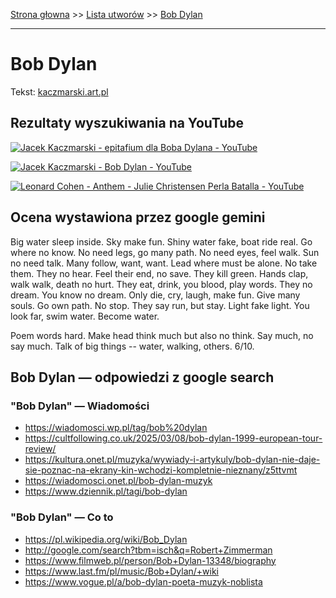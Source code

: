 [Strona głowna](../index.md) >> [Lista utworów](../list.md) >> [Bob Dylan](81.md)

---

# Bob Dylan

Tekst: [kaczmarski.art.pl](https://www.kaczmarski.art.pl/tworczosc/wiersze/bob-dylan/)

## Rezultaty wyszukiwania na YouTube

[![Jacek Kaczmarski - epitafium dla Boba Dylana - YouTube](http://img.youtube.com/vi/213yT3uE2Qo/0.jpg)](https://www.youtube.com/watch?v=213yT3uE2Qo "Jacek Kaczmarski - epitafium dla Boba Dylana - YouTube")

[![Jacek Kaczmarski - Bob Dylan - YouTube](http://img.youtube.com/vi/1BBJvykyGao/0.jpg)](https://www.youtube.com/watch?v=1BBJvykyGao "Jacek Kaczmarski - Bob Dylan - YouTube")

[![Leonard Cohen - Anthem - Julie Christensen Perla Batalla - YouTube](http://img.youtube.com/vi/-vKONRcAJnk/0.jpg)](https://www.youtube.com/watch?v=-vKONRcAJnk "Leonard Cohen - Anthem - Julie Christensen Perla Batalla - YouTube")

## Ocena wystawiona przez google gemini

Big water sleep inside. Sky make fun. Shiny water fake, boat ride real. Go where no know. No need legs, go many path. No need eyes, feel walk. Sun no need talk. Many follow, want, want. Lead where must be alone. No take them. They no hear. Feel their end, no save. They kill green. Hands clap, walk walk, death no hurt. They eat, drink, you blood, play words. They no dream. You know no dream. Only die, cry, laugh, make fun. Give many souls. Go own path. No stop. They say run, but stay. Light fake light. You look far, swim water. Become water. 

Poem words hard. Make head think much but also no think. Say much, no say much. Talk of big things -- water, walking, others. 6/10.


## Bob Dylan — odpowiedzi z google search

### "Bob Dylan" — Wiadomości

 - <https://wiadomosci.wp.pl/tag/bob%20dylan>
 - <https://cultfollowing.co.uk/2025/03/08/bob-dylan-1999-european-tour-review/>
 - <https://kultura.onet.pl/muzyka/wywiady-i-artykuly/bob-dylan-nie-daje-sie-poznac-na-ekrany-kin-wchodzi-kompletnie-nieznany/z5ttvmt>
 - <https://wiadomosci.onet.pl/bob-dylan-muzyk>
 - <https://www.dziennik.pl/tagi/bob-dylan>

### "Bob Dylan" — Co to

 - <https://pl.wikipedia.org/wiki/Bob_Dylan>
 - <http://google.com/search?tbm=isch&q=Robert+Zimmerman>
 - <https://www.filmweb.pl/person/Bob+Dylan-13348/biography>
 - <https://www.last.fm/pl/music/Bob+Dylan/+wiki>
 - <https://www.vogue.pl/a/bob-dylan-poeta-muzyk-noblista>

